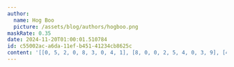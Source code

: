 ```yaml
---
author:
  name: Hog Boo
  picture: /assets/blog/authors/hogboo.png
maskRate: 0.35
date: 2024-11-20T01:00:01.510784
id: c55002ac-a6da-11ef-b451-41234cb8625c
content: '[[0, 5, 2, 0, 8, 3, 0, 4, 1], [8, 0, 0, 2, 5, 4, 0, 3, 9], [4, 0, 6, 1, 7, 9, 8, 0, 5], [3, 4, 9, 0, 1, 5, 2, 7, 0], [2, 6, 0, 0, 9, 7, 3, 0, 8], [7, 0, 8, 3, 0, 6, 5, 9, 0], [1, 0, 7, 5, 6, 0, 0, 8, 0], [6, 0, 0, 0, 0, 8, 1, 0, 7], [0, 8, 0, 7, 4, 1, 9, 6, 0]]'
---
```

